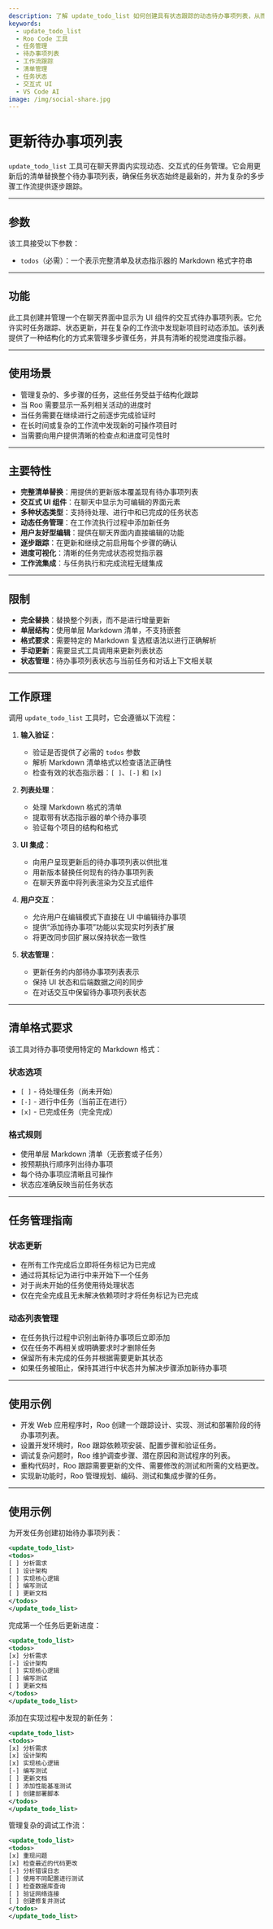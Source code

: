 ```yaml
---
description: 了解 update_todo_list 如何创建具有状态跟踪的动态待办事项列表，从而实现复杂工作流的逐步任务管理。
keywords:
  - update_todo_list
  - Roo Code 工具
  - 任务管理
  - 待办事项列表
  - 工作流跟踪
  - 清单管理
  - 任务状态
  - 交互式 UI
  - VS Code AI
image: /img/social-share.jpg
---
```


# 更新待办事项列表

`update_todo_list` 工具可在聊天界面内实现动态、交互式的任务管理。它会用更新后的清单替换整个待办事项列表，确保任务状态始终是最新的，并为复杂的多步骤工作流提供逐步跟踪。

---

## 参数

该工具接受以下参数：

- `todos`（必需）：一个表示完整清单及状态指示器的 Markdown 格式字符串

---

## 功能

此工具创建并管理一个在聊天界面中显示为 UI 组件的交互式待办事项列表。它允许实时任务跟踪、状态更新，并在复杂的工作流中发现新项目时动态添加。该列表提供了一种结构化的方式来管理多步骤任务，并具有清晰的视觉进度指示器。

---

## 使用场景

- 管理复杂的、多步骤的任务，这些任务受益于结构化跟踪
- 当 Roo 需要显示一系列相关活动的进度时
- 当任务需要在继续进行之前逐步完成验证时
- 在长时间或复杂的工作流中发现新的可操作项目时
- 当需要向用户提供清晰的检查点和进度可见性时

---

## 主要特性

- **完整清单替换**：用提供的更新版本覆盖现有待办事项列表
- **交互式 UI 组件**：在聊天中显示为可编辑的界面元素
- **多种状态类型**：支持待处理、进行中和已完成的任务状态
- **动态任务管理**：在工作流执行过程中添加新任务
- **用户友好型编辑**：提供在聊天界面内直接编辑的功能
- **逐步跟踪**：在更新和继续之前启用每个步骤的确认
- **进度可视化**：清晰的任务完成状态视觉指示器
- **工作流集成**：与任务执行和完成流程无缝集成

---

## 限制

- **完全替换**：替换整个列表，而不是进行增量更新
- **单层结构**：使用单层 Markdown 清单，不支持嵌套
- **格式要求**：需要特定的 Markdown 复选框语法以进行正确解析
- **手动更新**：需要显式工具调用来更新列表状态
- **状态管理**：待办事项列表状态与当前任务和对话上下文相关联

---

## 工作原理

调用 `update_todo_list` 工具时，它会遵循以下流程：

1. **输入验证**：
   - 验证是否提供了必需的 `todos` 参数
   - 解析 Markdown 清单格式以检查语法正确性
   - 检查有效的状态指示器：`[ ]`、`[-]` 和 `[x]`

2. **列表处理**：
   - 处理 Markdown 格式的清单
   - 提取带有状态指示器的单个待办事项
   - 验证每个项目的结构和格式

3. **UI 集成**：
   - 向用户呈现更新后的待办事项列表以供批准
   - 用新版本替换任何现有的待办事项列表
   - 在聊天界面中将列表渲染为交互式组件

4. **用户交互**：
   - 允许用户在编辑模式下直接在 UI 中编辑待办事项
   - 提供“添加待办事项”功能以实现实时列表扩展
   - 将更改同步回扩展以保持状态一致性

5. **状态管理**：
   - 更新任务的内部待办事项列表表示
   - 保持 UI 状态和后端数据之间的同步
   - 在对话交互中保留待办事项列表状态

---

## 清单格式要求

该工具对待办事项使用特定的 Markdown 格式：

### 状态选项
- `[ ]` - 待处理任务（尚未开始）
- `[-]` - 进行中任务（当前正在进行）
- `[x]` - 已完成任务（完全完成）

### 格式规则
- 使用单层 Markdown 清单（无嵌套或子任务）
- 按预期执行顺序列出待办事项
- 每个待办事项应清晰且可操作
- 状态应准确反映当前任务状态

---

## 任务管理指南

### 状态更新
- 在所有工作完成后立即将任务标记为已完成
- 通过将其标记为进行中来开始下一个任务
- 对于尚未开始的任务使用待处理状态
- 仅在完全完成且无未解决依赖项时才将任务标记为已完成

### 动态列表管理
- 在任务执行过程中识别出新待办事项后立即添加
- 仅在任务不再相关或明确要求时才删除任务
- 保留所有未完成的任务并根据需要更新其状态
- 如果任务被阻止，保持其进行中状态并为解决步骤添加新待办事项

---

## 使用示例

- 开发 Web 应用程序时，Roo 创建一个跟踪设计、实现、测试和部署阶段的待办事项列表。
- 设置开发环境时，Roo 跟踪依赖项安装、配置步骤和验证任务。
- 调试复杂问题时，Roo 维护调查步骤、潜在原因和测试程序的列表。
- 重构代码时，Roo 跟踪需要更新的文件、需要修改的测试和所需的文档更改。
- 实现新功能时，Roo 管理规划、编码、测试和集成步骤的任务。

---

## 使用示例

为开发任务创建初始待办事项列表：
```xml
<update_todo_list>
<todos>
[ ] 分析需求
[ ] 设计架构
[ ] 实现核心逻辑
[ ] 编写测试
[ ] 更新文档
</todos>
</update_todo_list>
```

完成第一个任务后更新进度：
```xml
<update_todo_list>
<todos>
[x] 分析需求
[-] 设计架构
[ ] 实现核心逻辑
[ ] 编写测试
[ ] 更新文档
</todos>
</update_todo_list>
```

添加在实现过程中发现的新任务：
```xml
<update_todo_list>
<todos>
[x] 分析需求
[x] 设计架构
[x] 实现核心逻辑
[-] 编写测试
[ ] 更新文档
[ ] 添加性能基准测试
[ ] 创建部署脚本
</todos>
</update_todo_list>
```

管理复杂的调试工作流：
```xml
<update_todo_list>
<todos>
[x] 重现问题
[x] 检查最近的代码更改
[-] 分析错误日志
[ ] 使用不同配置进行测试
[ ] 检查数据库查询
[ ] 验证网络连接
[ ] 创建修复并测试
</todos>
</update_todo_list>
```